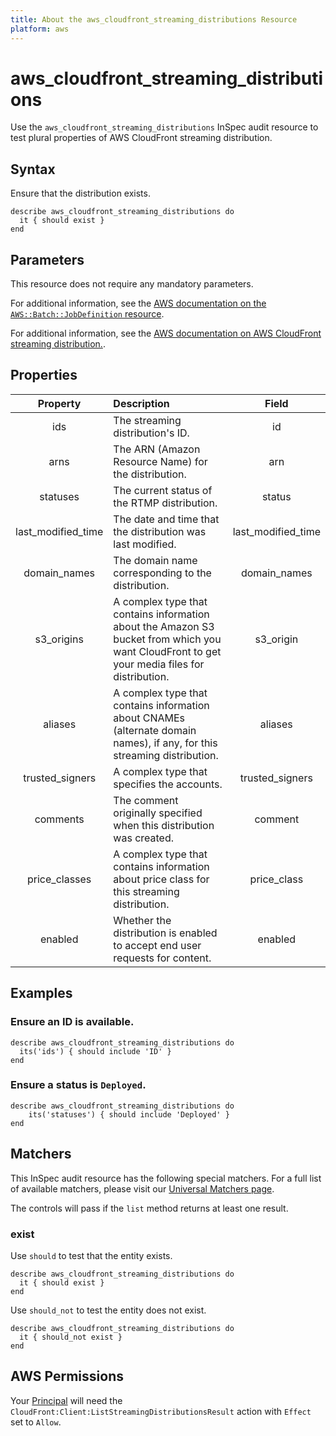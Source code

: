 ```yaml
---
title: About the aws_cloudfront_streaming_distributions Resource
platform: aws
---
```


# aws_cloudfront_streaming_distributions

Use the `aws_cloudfront_streaming_distributions` InSpec audit resource to test plural properties of AWS CloudFront streaming distribution.

## Syntax

Ensure that the distribution exists.

    describe aws_cloudfront_streaming_distributions do
      it { should exist }
    end

## Parameters

This resource does not require any mandatory parameters.

For additional information, see the [AWS documentation on the `AWS::Batch::JobDefinition` resource](https://docs.aws.amazon.com/AWSCloudFormation/latest/UserGuide/aws-resource-batch-jobdefinition.html).


For additional information, see the [AWS documentation on AWS CloudFront streaming distribution.](https://docs.aws.amazon.com/AWSCloudFormation/latest/UserGuide/aws-resource-cloudfront-streamingdistribution.html).

## Properties

| Property  | Description | Field |
| :---: | :--- | :---: |
| ids | The streaming distribution's ID. | id |
| arns | The ARN (Amazon Resource Name) for the distribution. | arn |
| statuses | The current status of the RTMP distribution. | status |
| last_modified_time | The date and time that the distribution was last modified. | last_modified_time |
| domain_names | The domain name corresponding to the distribution. | domain_names |
| s3_origins | A complex type that contains information about the Amazon S3 bucket from which you want CloudFront to get your media files for distribution. | s3_origin |
| aliases | A complex type that contains information about CNAMEs (alternate domain names), if any, for this streaming distribution. | aliases |
| trusted_signers | A complex type that specifies the accounts. | trusted_signers |
| comments | The comment originally specified when this distribution was created. | comment |
| price_classes | A complex type that contains information about price class for this streaming distribution. | price_class |
| enabled | Whether the distribution is enabled to accept end user requests for content. | enabled |

## Examples

### Ensure an ID is available.

    describe aws_cloudfront_streaming_distributions do
      its('ids') { should include 'ID' }
    end

### Ensure a status is `Deployed`.

    describe aws_cloudfront_streaming_distributions do
        its('statuses') { should include 'Deployed' }
    end

## Matchers

This InSpec audit resource has the following special matchers. For a full list of available matchers, please visit our [Universal Matchers page](https://www.inspec.io/docs/reference/matchers/).

The controls will pass if the `list` method returns at least one result.

### exist

Use `should` to test that the entity exists.

    describe aws_cloudfront_streaming_distributions do
      it { should exist }
    end

Use `should_not` to test the entity does not exist.

    describe aws_cloudfront_streaming_distributions do
      it { should_not exist }
    end

## AWS Permissions

Your [Principal](https://docs.aws.amazon.com/IAM/latest/UserGuide/intro-structure.html#intro-structure-principal) will need the `CloudFront:Client:ListStreamingDistributionsResult` action with `Effect` set to `Allow`.
